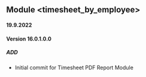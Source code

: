 ## Module <timesheet_by_employee>

#### 19.9.2022
#### Version 16.0.1.0.0
##### ADD
- Initial commit for Timesheet PDF Report Module